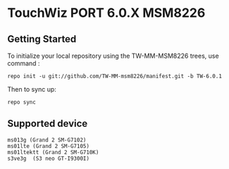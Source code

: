 TouchWiz PORT 6.0.X MSM8226
=========================


Getting Started
---------------

To initialize your local repository using the TW-MM-MSM8226 trees, use command :

    repo init -u git://github.com/TW-MM-msm8226/manifest.git -b TW-6.0.1

Then to sync up:

    repo sync


Supported device
----------------

    ms013g (Grand 2 SM-G7102)
    ms01lte (Grand 2 SM-G7105)
    ms01ltektt (Grand 2 SM-G710K)
    s3ve3g  (S3 neo GT-I9300I)
 





